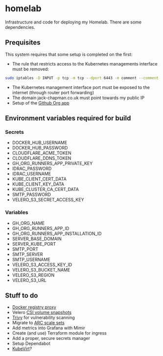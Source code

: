 # homelab

Infrastructure and code for deploying my Homelab. There are some dependencies.

## Prequisites

This system requires that some setup is completed on the first:
* The rule that restricts access to the Kubernetes managements interface must be removed:

```sh
sudo iptables -D INPUT -p tcp -m tcp --dport 6443 -m comment --comment "iX Custom Rule to drop connection requests to k8s cluster from external sources" -j DROP
```

* The Kubernetes management interface port must be exposed to the internet (through router port forwarding)
* The domain jack-chapman.co.uk must point towards my public IP
* Setup of the [Github Org app](https://github.com/actions/actions-runner-controller/blob/master/docs/using-arc-across-organizations.md)

## Environment variables required for build

### Secrets

* DOCKER_HUB_USERNAME
* DOCKER_HUB_PASSWORD
* CLOUDFLARE_ACME_TOKEN
* CLOUDFLARE_DDNS_TOKEN
* GH_ORG_RUNNERS_APP_PRIVATE_KEY
* IDRAC_PASSWORD
* IDRAC_USERNAME
* KUBE_CLIENT_CERT_DATA
* KUBE_CLIENT_KEY_DATA
* KUBE_CLUSTER_CA_CERT_DATA
* SMTP_PASSWORD
* VELERO_S3_SECRET_ACCESS_KEY

### Variables

* GH_ORG_NAME
* GH_ORG_RUNNERS_APP_ID
* GH_ORG_RUNNERS_APP_INSTALLATION_ID
* SERVER_BASE_DOMAIN
* SERVER_KUBE_PORT
* SMTP_PORT
* SMTP_SERVER
* SMTP_USERNAME
* VELERO_S3_ACCESS_KEY_ID
* VELERO_S3_BUCKET_NAME
* VELERO_S3_REGION
* VELERO_S3_URL

## Stuff to do

* [Docker registry proxy](https://docs.docker.com/docker-hub/mirror/#run-a-registry-as-a-pull-through-cache)
* Velero [CSI volume snapshots](https://velero.io/docs/v1.12/csi-snapshot-data-movement/#configure-a-backup-storage-location)
* [Trivy](https://github.com/aquasecurity/Trivy) for vulnerability scanning
* Migrate to [ARC scale sets](https://github.com/actions/actions-runner-controller/discussions/2775)
* Add metrics into Grafana with Mimir
* Create (and use) Terraform module for ingress
* Add a proper, secure secrets manager
* Setup Dependabot
* [KubeVirt](https://kubevirt.io/user-guide/operations/installation/)?
